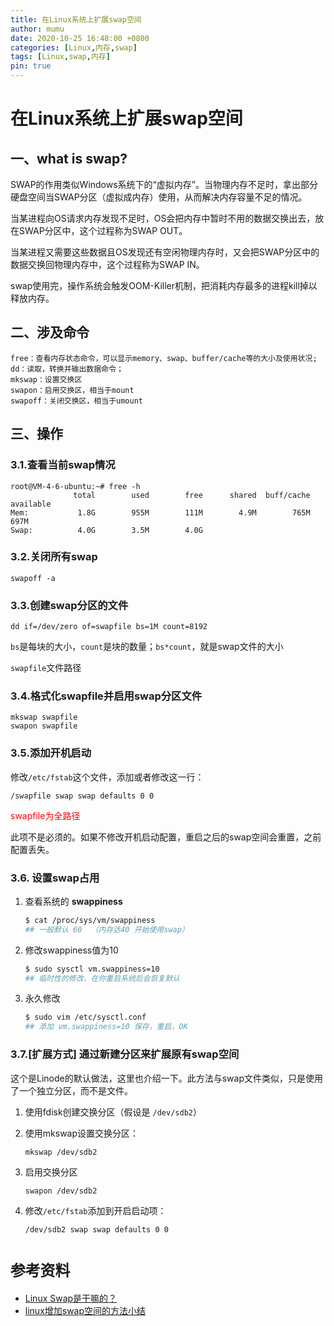 ```yaml
---
title: 在Linux系统上扩展swap空间
author: mumu
date: 2020-10-25 16:48:00 +0800
categories: [Linux,内存,swap]
tags: [Linux,swap,内存]
pin: true
---
```


# 在Linux系统上扩展swap空间

## 一、what is swap?

SWAP的作用类似Windows系统下的“虚拟内存”。当物理内存不足时，拿出部分硬盘空间当SWAP分区（虚拟成内存）使用，从而解决内存容量不足的情况。

当某进程向OS请求内存发现不足时，OS会把内存中暂时不用的数据交换出去，放在SWAP分区中，这个过程称为SWAP OUT。

当某进程又需要这些数据且OS发现还有空闲物理内存时，又会把SWAP分区中的数据交换回物理内存中，这个过程称为SWAP IN。

swap使用完，操作系统会触发OOM-Killer机制，把消耗内存最多的进程kill掉以释放内存。

## 二、涉及命令

```shell
free：查看内存状态命令，可以显示memory、swap、buffer/cache等的大小及使用状况;
dd：读取，转换并输出数据命令；
mkswap：设置交换区
swapon：启用交换区，相当于mount
swapoff：关闭交换区，相当于umount
```

## 三、操作

### 3.1.查看当前swap情况

```shell
root@VM-4-6-ubuntu:~# free -h
              total        used        free      shared  buff/cache   available
Mem:           1.8G        955M        111M        4.9M        765M        697M
Swap:          4.0G        3.5M        4.0G
```

### 3.2.关闭所有swap

```shell
swapoff -a
```

### 3.3.创建swap分区的文件

```shell
dd if=/dev/zero of=swapfile bs=1M count=8192
```

`bs`是每块的大小，`count`是块的数量；`bs*count`，就是swap文件的大小

`swapfile`文件路径

### 3.4.格式化swapfile并启用swap分区文件

```shell
mkswap swapfile
swapon swapfile
```

### 3.5.添加开机启动

修改`/etc/fstab`这个文件，添加或者修改这一行：

```shell
/swapfile swap swap defaults 0 0
```

<font color=red>swapfile为全路径</font>

此项不是必须的。如果不修改开机启动配置，重启之后的swap空间会重置，之前配置丢失。

### 3.6. 设置swap占用

1. 查看系统的 **swappiness**

   ```sh
   $ cat /proc/sys/vm/swappiness
   ## 一般默认 60  （内存达40 开始使用swap）
   ```
2. 修改swappiness值为10
   ```sh
   $ sudo sysctl vm.swappiness=10
   ## 临时性的修改，在你重启系统后会恢复默认
   ```
3. 永久修改
   ```sh
   $ sudo vim /etc/sysctl.conf
   ## 添加 vm.swappiness=10 保存，重启，OK
   ```
### 3.7.[扩展方式] 通过新建分区来扩展原有swap空间

这个是Linode的默认做法，这里也介绍一下。此方法与swap文件类似，只是使用了一个独立分区，而不是文件。

1. 使用fdisk创建交换分区（假设是 `/dev/sdb2`）

2. 使用mkswap设置交换分区：

   ```shell
   mkswap /dev/sdb2
   ```

3. 启用交换分区

   ```shell
   swapon /dev/sdb2
   ```

4. 修改`/etc/fstab`添加到开启启动项：

   ```shell
   /dev/sdb2 swap swap defaults 0 0
   ```

# `参考资料`

- [Linux Swap是干嘛的？](https://www.cnblogs.com/pipci/p/11399250.html)
- [linux增加swap空间的方法小结](https://www.cnblogs.com/tocy/p/linux-swap-cmd-summary.html)



